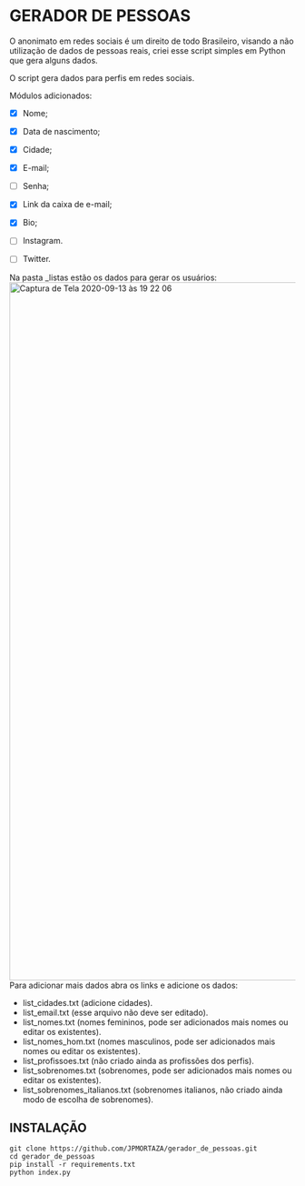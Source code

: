 # GERADOR DE PESSOAS
O anonimato em redes sociais é um direito de todo Brasileiro, visando a não utilização de dados de pessoas reais, criei esse script simples em Python que gera alguns dados.

O script gera dados para perfis em redes sociais.

Módulos adicionados:
- [x] Nome;
- [x] Data de nascimento;
- [x] Cidade;
- [x] E-mail;
- [ ] Senha;
- [x] Link da caixa de e-mail;
- [x] Bio;
- [ ] Instagram.
- [ ] Twitter.


Na pasta _listas estão os dados para gerar os usuários:
<img width="1228" alt="Captura de Tela 2020-09-13 às 19 22 06" src="https://user-images.githubusercontent.com/13164359/93030084-c68b4f80-f5f6-11ea-8d2e-c4a80d2015dd.png">
Para adicionar mais dados abra os links e adicione os dados:
- list_cidades.txt (adicione cidades).
- list_email.txt (esse arquivo não deve ser editado).
- list_nomes.txt (nomes femininos, pode ser adicionados mais nomes ou editar os existentes).
- list_nomes_hom.txt (nomes masculinos, pode ser adicionados mais nomes ou editar os existentes).
- list_profissoes.txt (não criado ainda as profissões dos perfis).
- list_sobrenomes.txt (sobrenomes, pode ser adicionados mais nomes ou editar os existentes).
- list_sobrenomes_italianos.txt (sobrenomes italianos, não criado ainda modo de escolha de sobrenomes).

## INSTALAÇÃO 
```
git clone https://github.com/JPMORTAZA/gerador_de_pessoas.git
cd gerador_de_pessoas
pip install -r requirements.txt
python index.py
```

